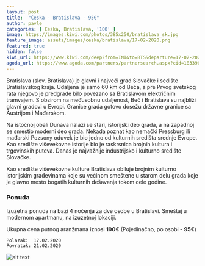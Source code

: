 ```yaml
---
layout: post
title:  "Česka - Bratislava - 95€"
author: pavle
categories: [ Ceska, Bratislava, '100' ]
image: https://images.kiwi.com/photos/385x250/bratislava_sk.jpg
feature_image: assets/images/ceska/bratislava/17-02-2020.png
featured: true
hidden: false
kiwi_url: https://www.kiwi.com/deep?from=INI&to=BTS&departure=17-02-2020&return=21-02-2020&flightsId=238f1e03478500007ffcaca0_0%7C1e03238f47890000749d64f5_0&price=44&passengers=2&affilid=pavle93odyssey&lang=en&currency=EUR&booking_token=AxfbfT3_AWS1qHHp_5wkueiG8CUI937NtqW8Rnf_7yYc2s4q8bUdFpyf3RNbWQ6NxYpCjcPXsUg7AUwobM7atLsUnxyU415BHhq6gttirsJQE4_PCfeUHHtMf-SXZgKlNItNnD6WKA-Jmg0B2FmknjpXXiwfEB5RmVIWOVg0JklEN6LsyRxnxeqLxIP1H1qYPuUUk2NtGU88G6UG2p9d_WpcTjhr7ElnVdcvz44wokdbvbf6_sBCU70yrBwMEk2a91TIZ2caOc0PvSwByVrIFtRdm7c8Hs7WwwcgGPNjKn9UHuJrs-5DgoN1K1P340D-2O7Yk3yloRhTk9BBHgoDQSNttqykgD29nD8wL3r2JOScake73p6GIpgmwpxcU_Wo4x3U0cLOFKcdTYtgkSqbyEBDSMmPYrlX-batR5GN2QV7VMRDsHoVM1UMr-Rl3kL6Y7MiDvK3Z1AWXGdqZhG8OX6ILVaqMyoYLR8FUOKh0zwrh3xC43TfSlYV5S_D3HQesFjkfQhCGCP8Q84PBdheo3g7aSUeEnfCBNK87sub4p4k= 
agoda_url: https://www.agoda.com/partners/partnersearch.aspx?cid=1833963&hid=487973&currency=USD&checkin=2020-02-17&checkout=2020-02-21&NumberofAdults=2&NumberofChildren=0&Rooms=1&pcs=6
---
```


Bratislava (slov. Bratislava) je glavni i najveći grad Slovačke i sedište Bratislavskog kraja. Udaljena je samo 60 km od Beča, a pre Prvog svetskog rata njegovo je predgrađe bilo povezano sa Bratislavom električnim tramvajem. S obzirom na međusobnu udaljenost, Beč i Bratislava su najbliži glavni gradovi u Evropi. Granice grada gotovo dosežu državne granice sa Austrijom i Mađarskom.
<br>

Na istočnoj obali Dunava nalazi se stari, istorijski deo grada, a na zapadnoj se smestio moderni deo grada. Nekada poznat kao nemački Pressburg ili mađarski Pozsony oduvek je bio jedno od kulturnih središta srednje Evrope. Kao središte viševekovne istorije bio je raskrsnica brojnih kultura i trgovinskih puteva. Danas je najvažnije industrijsko i kulturno središte Slovačke.
<br>

Kao središte viševekovne kulture Bratislava obiluje brojnim kulturno istorijskim građevinama koje su većinom smeštene u starom delu grada koje je glavno mesto bogatih kulturnih dešavanja tokom cele godine.

### Ponuda
Izuzetna ponuda na bazi 4 noćenja za dve osobe u Bratislavi. Smeštaj u modernom apartmanu, na izuzetnoj lokaciji.

Ukupna cena putnog aranžmana iznosi **190€** (Pojedinačno, po osobi - **95€**)
```
Polazak:  17.02.2020
Povratak: 21.02.2020
```

![alt text](https://pix6.agoda.net/hotelImages/487/487973/487973_13110501010017321465.jpg?s=1024x768 "Bratislava smestaj")

